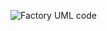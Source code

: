 
![Factory UML code](https://github.com/muarshad01/Python-Design-Patterns/blob/main/Creational_Design_Patterns/Factory/images/factory.png)
